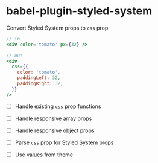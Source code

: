 
# babel-plugin-styled-system

Convert Styled System props to `css` prop

```jsx
// in
<div color='tomato' px={32} />

// out
<div
  css={{
    color: 'tomato',
    paddingLeft: 32,
    paddingRight: 32,
  }}
/>
```

- [ ] Handle existing `css` prop functions
- [ ] Handle responsive array props
- [ ] Handle responsive object props
- [ ] Parse `css` prop for Styled System props
- [ ] Use values from theme

